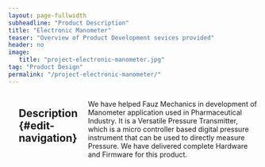 ```yaml
---
layout: page-fullwidth
subheadline: "Product Description"
title: "Electronic Manometer"
teaser: "Overview of Product Development sevices provided"
header: no
image:
   title: "project-electronic-manometer.jpg"
tag: "Product Design"
permalink: "/project-electronic-manometer/"
---
```


<div class="row">
<div class="medium-4 medium-push-8 columns" markdown="1">

</div><!-- /.medium-4.columns -->

<div class="medium-8 medium-pull-4 columns" markdown="1">


<img class="t60" src="{{ site.urlimg }}portfolio_big_manometer.jpg" alt="">

## Description   {#edit-navigation}

We have helped Fauz Mechanics in development of Manometer application used
in Pharmaceutical Industry. It is a Versatile Pressure Transmitter, which is a micro
controller based digital pressure instrument that can be used to directly measure
Pressure. We have delivered complete Hardware and Firmware for this product.



</div><!-- /.medium-8.columns -->
</div><!-- /.row -->
 